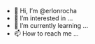 - 👋 Hi, I’m @erlonrocha
- 👀 I’m interested in ...
- 🌱 I’m currently learning ...
- 📫 How to reach me ...

<!---
erlonrocha/erlonrocha is a ✨ special ✨ repository because its `README.md` (this file) appears on your GitHub profile.
You can click the Preview link to take a look at your changes.
--->
